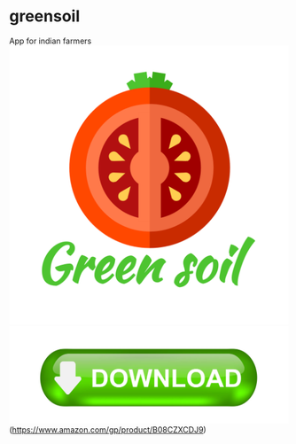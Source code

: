 # greensoil
App for indian farmers
![alt greensoil App](https://github.com/craziks-creator/greensoil/blob/main/logo.png?raw=true)
![alt greensoil App](https://github.com/craziks-creator/greensoil/blob/main/download.jpg?raw=true)(https://www.amazon.com/gp/product/B08CZXCDJ9) 

